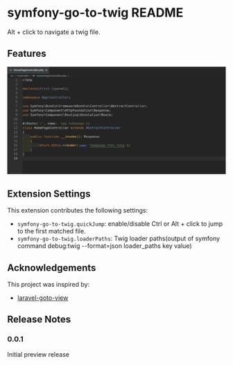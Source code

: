 # symfony-go-to-twig README

Alt + click to navigate a twig file.

## Features

![go to twig template](media/go-to-twig.gif)

## Extension Settings

This extension contributes the following settings:

* `symfony-go-to-twig.quickJump`: enable/disable Ctrl or Alt + click to jump to the first matched file.
* `symfony-go-to-twig.loaderPaths`: Twig loader paths(output of symfony command debug:twig --format=json loader_paths key value)

## Acknowledgements

This project was inspired by:

* [laravel-goto-view](https://github.com/codingyu/laravel-goto-view)

## Release Notes

### 0.0.1

Initial preview release
